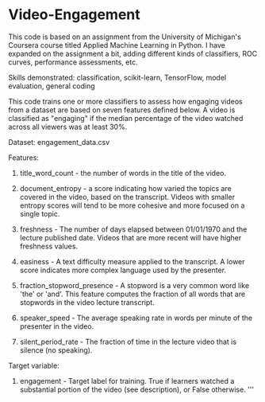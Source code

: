 # Video-Engagement

This code is based on an assignment from the University of Michigan's Coursera course titled Applied Machine Learning in Python. I have expanded on the assignment a bit, adding different kinds of classifiers, ROC curves, performance assessments, etc.

Skills demonstrated: classification, scikit-learn, TensorFlow, model evaluation, general coding

This code trains one or more classifiers to assess how engaging videos from a dataset are based on seven features defined below. A video is classified as "engaging" if the median percentage of the video watched across all viewers was at least 30%.

Dataset: engagement_data.csv

Features:

1. title_word_count - the number of words in the title of the video.

2. document_entropy - a score indicating how varied the topics are covered in the video, based on the transcript. Videos with smaller entropy scores will tend to be more cohesive and more focused on a single topic.

3. freshness - The number of days elapsed between 01/01/1970 and the lecture published date. Videos that are more recent will have higher freshness values.

4. easiness - A text difficulty measure applied to the transcript. A lower score indicates more complex language used by the presenter.

5. fraction_stopword_presence - A stopword is a very common word like 'the' or 'and'. This feature computes the fraction of all words that are stopwords in the video lecture transcript.

6. speaker_speed - The average speaking rate in words per minute of the presenter in the video.

7. silent_period_rate - The fraction of time in the lecture video that is silence (no speaking).

Target variable:

1. engagement - Target label for training. True if learners watched a substantial portion of the video (see description), or False otherwise.
'''
